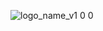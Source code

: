 ![logo_name_v1 0 0](https://user-images.githubusercontent.com/79652716/202530315-99680608-f745-45e1-af50-7c9730fe187d.png)
